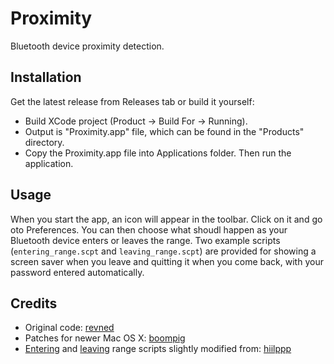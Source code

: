 # Proximity

Bluetooth device proximity detection.

## Installation

Get the latest release from Releases tab or build it yourself:

- Build XCode project (Product -> Build For -> Running).
- Output is "Proximity.app" file, which can be found in the "Products" directory.
- Copy the Proximity.app file into Applications folder. Then run the application.

## Usage

When you start the app, an icon will appear in the toolbar. Click on it and go oto Preferences. You can then choose what shoudl happen as your Bluetooth device enters or leaves the range. Two example scripts (`entering_range.scpt` and `leaving_range.scpt`) are provided for showing a screen saver when you leave and quitting it when you come back, with your password entered automatically.

## Credits

- Original code: [revned](https://github.com/revned)
- Patches for newer Mac OS X: [boompig](https://github.com/boompig)
- [Entering](https://gist.github.com/hiilppp/10922837) and [leaving](https://gist.github.com/hiilppp/10922752) range scripts slightly modified from: [hiilppp](https://gist.github.com/hiilppp/)
